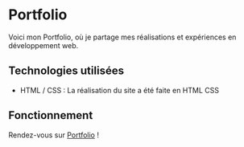# Portfolio

Voici mon Portfolio, où je partage mes réalisations et expériences en développement web.

## Technologies utilisées

- HTML / CSS : La réalisation du site a été faite en HTML CSS

## Fonctionnement

Rendez-vous sur [Portfolio](https://lucas-srz.github.io/Portfolio_2024/) !
